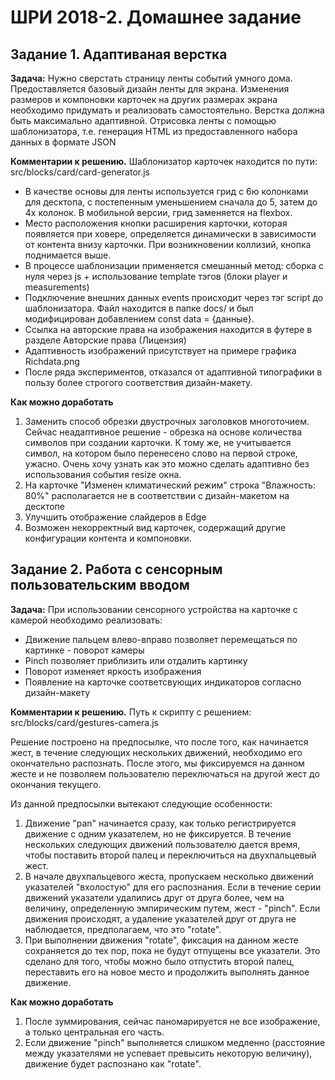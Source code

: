 # ШРИ 2018-2. Домашнее задание

## Задание 1. Адаптиваная верстка

**Задача:** Нужно сверстать страницу ленты событий умного дома. Предоставляется базовый дизайн ленты для экрана. Изменения размеров и компоновки карточек на других размерах экрана необходимо придумать и реализовать самостоятельно. Верстка должна быть максимально адаптивной. Отрисовка ленты с помощью шаблонизатора, т.е. генерация HTML из предоставленного набора данных в формате JSON

**Комментарии к решению.** 
Шаблонизатор карточек находится по пути: src/blocks/card/card-generator.js

- В качестве основы для ленты используется грид с 6ю колонками для десктопа, с постепенным уменьшением сначала до 5, затем до 4х колонок. В мобильной версии, грид заменяется на flexbox.
- Место расположения кнопки расширения карточки, которая появляется при ховере, определяется динамически в зависимости от контента внизу карточки. При возникновении коллизий, кнопка поднимается выше.
- В процессе шаблонизации применяется смешанный метод: сборка с нуля через js + использование template тэгов (блоки player и measurements)
- Подключение внешних данных events происходит через тэг script до шаблонизатора. Файл находится в папке docs/ и был модифицирован добавлением const data = {данные}.
- Ссылка на авторские права на изображения находится в футере в разделе Авторские права (Лицензия)
- Адаптивность изображений присутствует на примере графика Richdata.png
- После ряда экспериментов, отказался от адаптивной типографики в пользу более строгого соответствия дизайн-макету.

**Как можно доработать** 
1. Заменить способ обрезки двустрочных заголовков многоточием. Сейчас неадаптивное решение - обрезка на основе количества символов при создании карточки. К тому же, не учитывается символ, на котором было перенесено слово на первой строке, ужасно. Очень хочу узнать как это можно сделать адаптивно без использования события resize окна.
2. На карточке "Изменен климатический режим" строка "Влажность: 80%" располагается не в соответствии с дизайн-макетом на десктопе
3. Улучшить отображение слайдеров в Edge
4. Возможен некорректный вид карточек, содержащий другие конфигурации контента и компоновки.

## Задание 2. Работа с сенсорным пользовательским вводом

**Задача:** При использовании сенсорного устройства на карточке с камерой необходимо реализовать:
- Движение пальцем влево-вправо позволяет перемещаться по картинке - поворот камеры 
- Pinch позволяет приблизить или отдалить картинку
- Поворот изменяет яркость изображения
- Появление на карточке соответсвующих индикаторов согласно дизайн-макету

**Комментарии к решению.**
Путь к скрипту с решением: src/blocks/card/gestures-camera.js

Решение построено на предпосылке, что после того, как начинается жест, в течение следующих нескольких движений, 
необходимо его окончательно распознать.
После этого, мы фиксируемся на данном жесте и не позволяем пользователю переключаться на другой жест до окончания текущего. 

Из данной предпосылки вытекают следующие особенности:
1. Движение "pan" начинается сразу, как только регистрируется движение с одним указателем, но не фиксируется. 
В течение нескольких следующих движений пользователю дается время, чтобы поставить второй палец и переключиться на двухпальцевый жест.
2. В начале двухпальцевого жеста, пропускаем несколько движений указателей "вхолостую" для его распознания. Если в течение серии движений
указатели удалились друг от друга более, чем на величину, определенную эмпирическим путем, жест - "pinch". Если движения происходят,
а удаление указателей друг от друга не наблюдается, предполагаем, что это "rotate".
3. При выполнении движения "rotate", фиксация на данном жесте сохраняется до тех пор, пока не будут отпущены все указатели.
Это сделано для того, чтобы можно было отпустить второй палец, переставить его на новое место и продолжить выполнять данное движение.

**Как можно доработать** 
1. После зуммирования, сейчас паномарируется не все изображение, а только центральная его часть.
2. Если движение "pinch" выполняется слишком медленно (расстояние между указателями не успевает превысить некоторую величину), 
движение будет распознано как "rotate".
